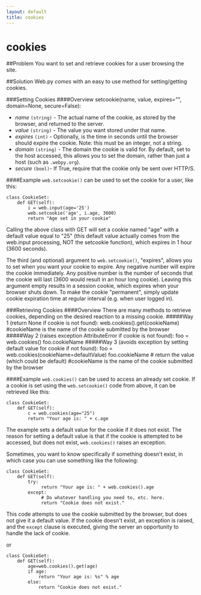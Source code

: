 ```yaml
---
layout: default
title: cookies
---
```


# cookies

##Problem
You want to set and retrieve cookies for a user browsing the site.

##Solution
Web.py *comes* with an easy to use method for setting/getting cookies.

###Setting Cookies
####Overview
    setcookie(name, value, expires="", domain=None, secure=False): 
       
* *name* `(string)` - The actual name of the cookie, as stored by the browser, and returned to the server.
* *value* `(string)` - The value you want stored under that name.
* *expires* `(int)` - Optionally, is the time in seconds until the browser should expire the cookie.  Note: this must be an integer, not a string.
* *domain* `(string)` - The domain the cookie is valid for. By default, set to the host accessed, this allows you to set the domain, rather than just a host (such as `.webpy.org`).
* *secure* `(bool)`- If True, require that the cookie only be sent over HTTP/S.

####Example
`web.setcookie()` can be used to set the cookie for a user, like this:

    class CookieSet:
        def GET(self):
            i = web.input(age='25')
            web.setcookie('age', i.age, 3600)
            return "Age set in your cookie"


Calling the above class with GET will set a cookie named "age" with a default value equal to "25" (this default value actually comes from the web.input processing, NOT the setcookie function), which expires in 1 hour (3600 seconds).

The third (and optional) argument to `web.setcookie()`, "expires", allows you to set when you want your cookie to expire.  Any negative number will expire the cookie immediately.  Any positive number is the number of seconds that the cookie will last (3600 would result in an hour long cookie).  Leaving this argument empty results in a session cookie, which expires when your browser shuts down.  To make the cookie "permanent", simply update cookie expiration time at regular interval (e.g. when user logged in).

###Retrieving Cookies
####Overview
There are many methods to retrieve cookies, depending on the desired reaction to a missing cookie.
#####Way 1 (return None if cookie is not found):
    web.cookies().get(cookieName)  
        #cookieName is the name of the cookie submitted by the browser
#####Way 2 (raises exception AttributeError if cookie is not found):
    foo = web.cookies()
    foo.cookieName
#####Way 3 (avoids exception by setting default value for cookie if not found):
    foo = web.cookies(cookieName=defaultValue)
    foo.cookieName   # return the value (which could be default)
        #cookieName is the name of the cookie submitted by the browser

####Example
`web.cookies()` can be used to access an already set cookie.  If a cookie is set using the `web.setcookie()` code from above, it can be retrieved like this:

    class CookieGet:
        def GET(self):
            c = web.cookies(age="25")
            return "Your age is: " + c.age

The example sets a default value for the cookie if it does not exist.  The reason for setting a default value is that if the cookie is attempted to be accessed, but does not exist, `web.cookies()` raises an exception.  

Sometimes, you want to know specifically if something doesn't exist, in which case you can use something like the following:

    class CookieGet:
        def GET(self):
            try: 
                 return "Your age is: " + web.cookies().age
            except:
                 # Do whatever handling you need to, etc. here.
                 return "Cookie does not exist."

This code attempts to use the cookie submitted by the browser, but does not give it a default value.  If the cookie doesn't exist, an exception is raised, and the `except` clause is executed, giving the server an opportunity to handle the lack of cookie.

or

    class CookieGet:
        def GET(self):
            age=web.cookies().get(age)
            if age:
                return "Your age is: %s" % age
            else:
                return "Cookie does not exist."
